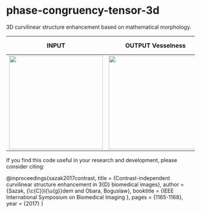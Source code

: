 # phase-congruency-tensor-3d
3D curvilinear structure enhancement based on mathematical morphology.

| INPUT | OUTPUT Vesselness |OUTPUT Neuriteness |
| ------------- | ------------- | ------------- |
| <img src="https://user-images.githubusercontent.com/16241900/53951932-a5cc6a80-40e0-11e9-97d9-69ef41ff1634.png" width="250">  | <img src="https://user-images.githubusercontent.com/16241900/53952006-cc8aa100-40e0-11e9-8de1-9f3330a279a4.png" width="250"> |  | <img src="https://user-images.githubusercontent.com/16241900/53952042-e4622500-40e0-11e9-8ecc-595001ef707f.png" width="250"> |

If you find this code useful in your research and development, please consider citing:

@inproceedings{sazak2017contrast,
	title					= {Contrast-independent curvilinear structure enhancement in 3{D} biomedical images},
	author					= {Sazak, {\c{C}}i{\u{g}}dem and Obara, Boguslaw},
	booktitle				= {IEEE  International Symposium on Biomedical Imaging },
	pages					= {1165-1168},
	year					= {2017}
}

 

